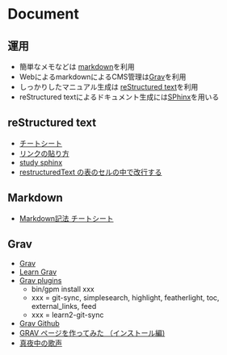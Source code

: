 
# Document

## 運用

* 簡単なメモなどは [markdown](http://www.markdown.jp/what-is-markdown/)を利用
* WebによるmarkdownによるCMS管理は[Grav](https://getgrav.org/)を利用
* しっかりしたマニュアル生成は [reStructured text](http://docs.sphinx-users.jp/rest.html)を利用
 * reStructured textによるドキュメント生成には[SPhinx](http://sphinx-users.jp/)を用いる

## reStructured text

* [チートシート](https://github.com/takuan-osho/rst-cheatsheet/blob/japanese/rst-cheatsheet.rst)
* [リンクの貼り方](http://sphinx-users.jp/reverse-dict/writing/link.html)
* [study sphinx](http://planset-study-sphinx.readthedocs.io/ja/latest/index.html)
* [restructuredText の表のセルの中で改行する](http://saponote.hatenablog.com/entry/2017/11/24/214309)

## Markdown

* [Markdown記法 チートシート](https://qiita.com/Qiita/items/c686397e4a0f4f11683d)

## Grav

* [Grav](https://getgrav.org/)
* [Learn Grav](https://learn.getgrav.org/)
* [Grav plugins](https://getgrav.org/downloads/plugins)
  * bin/gpm install xxx
   * xxx = git-sync, simplesearch, highlight, featherlight, toc, external_links, feed
   * xxx = learn2-git-sync
* [Grav Github](https://github.com/getgrav/grav)
* [GRAV ページを作ってみた （インストール編)](http://tangocho.net/blog/201607-grav)
* [真夜中の歌声](http://www.mayonakanouta.com/grav)

